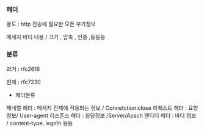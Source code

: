### 헤더

용도 : http 전송에 필요한 모든 부가정보

메세지 바디 내용 / 크기 , 압축 , 인증 ,등등등

### 분류

과거 : rfc2616

현재 : rfc7230

- 헤더분류

제네럴 헤더 : 메세지 전체에 적용되는 정보 / Connetction:close
리퀘스트 헤더 : 요청정보/ User-agent
리스폰스 헤더 : 응답정보 /Server/Apach
엔티티 헤더 : 바디 정보 / content-type, legnth 등등
